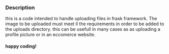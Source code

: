 ### Description

this is a code intended to handle uploading files in frask framework. The image to be uploaded must meet ll the requirements in order to be added to the uploads directory. this can be usefull in many cases as as uploading a profile picture or in an eccomerce website.

#### happy coding!